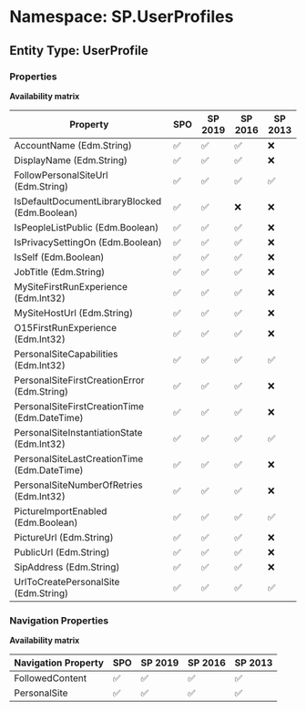# Namespace: SP.UserProfiles

## Entity Type: UserProfile

### Properties

**Availability matrix**

Property | SPO | SP 2019 | SP 2016 | SP 2013
----------|-----|---------|---------|--------
AccountName (Edm.String) | ✅ | ✅ | ✅ | ❌
DisplayName (Edm.String) | ✅ | ✅ | ✅ | ❌
FollowPersonalSiteUrl (Edm.String) | ✅ | ✅ | ✅ | ✅
IsDefaultDocumentLibraryBlocked (Edm.Boolean) | ✅ | ✅ | ❌ | ❌
IsPeopleListPublic (Edm.Boolean) | ✅ | ✅ | ✅ | ❌
IsPrivacySettingOn (Edm.Boolean) | ✅ | ✅ | ✅ | ❌
IsSelf (Edm.Boolean) | ✅ | ✅ | ✅ | ❌
JobTitle (Edm.String) | ✅ | ✅ | ✅ | ❌
MySiteFirstRunExperience (Edm.Int32) | ✅ | ✅ | ✅ | ❌
MySiteHostUrl (Edm.String) | ✅ | ✅ | ✅ | ❌
O15FirstRunExperience (Edm.Int32) | ✅ | ✅ | ✅ | ❌
PersonalSiteCapabilities (Edm.Int32) | ✅ | ✅ | ✅ | ✅
PersonalSiteFirstCreationError (Edm.String) | ✅ | ✅ | ✅ | ❌
PersonalSiteFirstCreationTime (Edm.DateTime) | ✅ | ✅ | ✅ | ❌
PersonalSiteInstantiationState (Edm.Int32) | ✅ | ✅ | ✅ | ✅
PersonalSiteLastCreationTime (Edm.DateTime) | ✅ | ✅ | ✅ | ❌
PersonalSiteNumberOfRetries (Edm.Int32) | ✅ | ✅ | ✅ | ❌
PictureImportEnabled (Edm.Boolean) | ✅ | ✅ | ✅ | ✅
PictureUrl (Edm.String) | ✅ | ✅ | ✅ | ❌
PublicUrl (Edm.String) | ✅ | ✅ | ✅ | ❌
SipAddress (Edm.String) | ✅ | ✅ | ✅ | ❌
UrlToCreatePersonalSite (Edm.String) | ✅ | ✅ | ✅ | ✅

### Navigation Properties

**Availability matrix**

Navigation Property | SPO | SP 2019 | SP 2016 | SP 2013
----------|-----|---------|---------|--------
FollowedContent | ✅ | ✅ | ✅ | ✅
PersonalSite | ✅ | ✅ | ✅ | ✅
